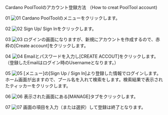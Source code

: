 Cardano PoolToolのアカウント登録方法
（How to creat PoolTool account)

01
![01](images/jp_1.png)
Cardano PoolToolのメニューをクリックします。

02
![02](images/jp_2.png)
Sign Up/ Sign Inをクリックします。

03
![03](images/jp_3.png)
ログインの画面になりますが、新規にアカウントを作成するので、赤枠の[Create account]をクリックします。

04
![04](images/jp_4.png)
Emailとパスワードを入力し[CREATE ACCOUT]をクリックします。
（登録したEmailはログイン時のUsernameとなります。）

05
![05](images/jp_5.png)
[メニュー]の[Sign Up / Sign In]より登録した情報でログインします。ホーム画面が出ますので、プール名を入れて検索をします。検索結果で表示されたティッカーをクリックします。

06
![06](images/jp_6.png)
表示された画面にある[MANAGE]タブをクリックします。

07
![07](images/jp_7.png)
画面の項目を入力（または選択）して登録は終了となります。
